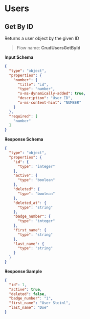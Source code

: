 # Users

## Get By ID

Returns a user object by the given ID

> Flow name: **CrudUsersGetById**

**Input Schema**

```json
{
  "type": "object",
  "properties": {
    "number": {
      "title": "id",
      "type": "number",
      "x-ms-dynamically-added": true,
      "description": "User ID",
      "x-ms-content-hint": "NUMBER"
    }
  },
  "required": [
    "number"
  ]
}
```

**Response Schema**

```json
{
  "type": "object",
  "properties": {
    "id": {
      "type": "integer"
    },
    "active": {
      "type": "boolean"
    },
    "deleted": {
      "type": "boolean"
    },
    "deleted_at": {
      "type": "string"
    },
    "badge_number": {
      "type": "integer"
    },
    "first_name": {
      "type": "string"
    },
    "last_name": {
      "type": "string"
    }
  }
}
```

**Response Sample**

```json
{
  "id": 1,
  "active": true,
  "deleted": false,
  "badge_number": "1",
  "first_name": "User Steinl",
  "last_name": "Doe"
}
```